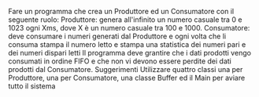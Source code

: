 Fare un programma che crea un Produttore ed un Consumatore con il seguente ruolo:
﻿﻿Produttore: genera all'infinito un numero casuale tra 0 e 1023 ogni Xms, dove X è un numero casuale tra 100 e 1000.
﻿﻿Consumatore: deve consumare i numeri generati dal Produttore e ogni volta che li consuma stampa il numero letto e stampa una statistica dei numeri pari e dei numeri dispari letti
Il programma deve grantire che i dati prodotti vengo consumati in ordine FIFO e che non vi devono essere perdite dei dati prodotti dal Consumatore.
Suggerimenti
Utilizzare quattro classi una per Produttore, una per Consumatore, una classe Buffer ed il Main per aviare tutto il sistema
